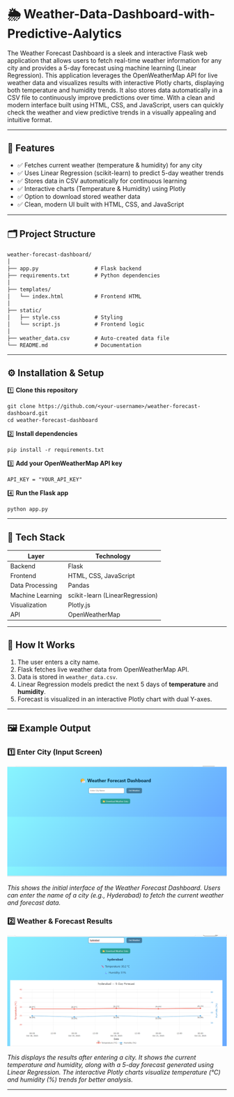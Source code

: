 # 🌦️ Weather-Data-Dashboard-with-Predictive-Aalytics
The Weather Forecast Dashboard is a sleek and interactive Flask web application that allows users to fetch real-time weather information for any city and provides a 5-day forecast using machine learning (Linear Regression). This application leverages the OpenWeatherMap API for live weather data and visualizes results with interactive Plotly charts, displaying both temperature and humidity trends. It also stores data automatically in a CSV file to continuously improve predictions over time. With a clean and modern interface built using HTML, CSS, and JavaScript, users can quickly check the weather and view predictive trends in a visually appealing and intuitive format.

---

## 🚀 Features

- ✅ Fetches current weather (temperature & humidity) for any city
- ✅ Uses Linear Regression (scikit-learn) to predict 5-day weather trends
- ✅ Stores data in CSV automatically for continuous learning
- ✅ Interactive charts (Temperature & Humidity) using Plotly
- ✅ Option to download stored weather data
- ✅ Clean, modern UI built with HTML, CSS, and JavaScript

---

## 🗂️ Project Structure

```text
weather-forecast-dashboard/
│
├── app.py                  # Flask backend
├── requirements.txt        # Python dependencies
│
├── templates/
│   └── index.html          # Frontend HTML
│
├── static/
│   ├── style.css           # Styling
│   └── script.js           # Frontend logic
│
├── weather_data.csv        # Auto-created data file
└── README.md               # Documentation
```

---

## ⚙️ Installation & Setup

1️⃣ **Clone this repository**  

```
git clone https://github.com/<your-username>/weather-forecast-dashboard.git
cd weather-forecast-dashboard
```

2️⃣ **Install dependencies**

```
pip install -r requirements.txt
```

3️⃣ **Add your OpenWeatherMap API key**

```
API_KEY = "YOUR_API_KEY"
```

4️⃣ **Run the Flask app**

```
python app.py
```

---

## 🧩 Tech Stack

| Layer           | Technology                        |
|-----------------|-----------------------------------|
| Backend         | Flask                             |
| Frontend        | HTML, CSS, JavaScript             |
| Data Processing | Pandas                            |
| Machine Learning| scikit-learn (LinearRegression)   |
| Visualization   | Plotly.js                         |
| API             | OpenWeatherMap                    |

---

## 🧠 How It Works

1. The user enters a city name.  
2. Flask fetches live weather data from OpenWeatherMap API.  
3. Data is stored in `weather_data.csv`.  
4. Linear Regression models predict the next 5 days of **temperature** and **humidity**.  
5. Forecast is visualized in an interactive Plotly chart with dual Y-axes.

---

## 🖼️ Example Output

### 1️⃣ Enter City (Input Screen)

![Enter City Screenshot](1st.png)

*This shows the initial interface of the Weather Forecast Dashboard. Users can enter the name of a city (e.g., Hyderabad) to fetch the current weather and forecast data.*

### 2️⃣ Weather & Forecast Results

![Forecast Screenshot](2nd.png)

*This displays the results after entering a city. It shows the current temperature and humidity, along with a 5-day forecast generated using Linear Regression. The interactive Plotly charts visualize temperature (°C) and humidity (%) trends for better analysis.*

---









   
